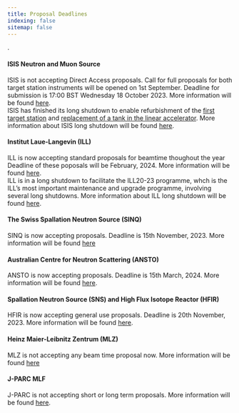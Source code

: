 ```yaml
---
title: Proposal Deadlines
indexing: false
sitemap: false
---
```


.

#### ISIS Neutron and Muon Source
ISIS is not accepting Direct Access proposals.  Call for full proposals for both  target station instruments will be opened on 1st September. Deadline for submission is 17:00 BST Wednesday 18 October 2023. More information will be found [here](https://www.isis.stfc.ac.uk/Pages/Apply-for-beamtime.aspx).\
ISIS has finished its long shutdown to enable refurbishment of the [first target station](https://www.isis.stfc.ac.uk/Pages/Target-Station-1.aspx) and [replacement of a tank in the linear accelerator](https://www.isis.stfc.ac.uk/Pages/TH_LinacTank4_beadpull.aspx). More information about ISIS long shutdown will be found [here](https://www.isis.stfc.ac.uk/Pages/For-Users.aspx).


#### Institut Laue-Langevin (ILL)
ILL is now accepting standard proposals for beamtime thoughout the year Deadline of these poposals will be February, 2024. More information will be found [here](https://www.ill.eu/users/applying-for-beamtime/proposal-submission).\
ILL is in a long shutdown to facilitate the ILL20-23 programme, whch is the ILL’s most important maintenance and upgrade programme, involving several long shutdowns. More information about ILL long shutdown will be found [here](https://www.ill.eu/users/instruments/modernisation-programmes/ill2023).


#### The Swiss Spallation Neutron Source (SINQ)
SINQ is now accepting proposals. Deadline is 15th November, 2023. More information will be found [here](https://www.psi.ch/en/sinq)


#### Australian Centre for Neutron Scattering (ANSTO)
ANSTO is now accepting proposals. Deadline is 15th March, 2024. More information will be found [here](https://www.ansto.gov.au/our-facilities/australian-centre-for-neutron-scattering/call-for-proposals).


#### Spallation Neutron Source (SNS) and High Flux Isotope Reactor (HFIR)
HFIR  is now accepting general use proposals.  Deadline is 20th  November, 2023. More information will be found [here](https://neutrons.ornl.gov/users/proposal-calls).


#### Heinz Maier-Leibnitz Zentrum (MLZ)
MLZ is not accepting any beam time proposal now. More information will be found [here](https://mlz-garching.de/user-office)

#### J-PARC MLF
J-PARC is not accepting short or long term proposals.  More information will be found [here](https://mlfinfo.jp/en/user/proposals/#short-term).






